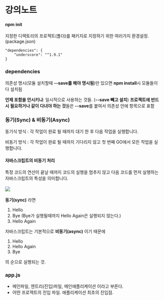 강의노트
====

#### npm init
지정한 디렉토리의 프로젝트(폴더)를 패키지로 지정하기 위한 여러가지 환경설정. (package.json)

    "dependencies": {
        "underscore": "^1.9.1"
    }

### dependencies
의존성 명시(모듈 설치할때 **--save를 해야 명시됨**)만 있으면 **npm install**시 모듈들이 다 설치됨

**언제 포함을 안시키냐**: 일시적으로 사용하는 것들. (**--save 빼고 설치**)
**프로젝트에 반드시 필요하거나 같이 다녀야 하는 것**들은 **--save**를 붙여서 의존성 안에 항목으로 표함

### 동기(Sync) & 비동기(Async)
동기식 방식 : 각 작업이 완료 될 때까지 대기 한 후 다음 작업을 실행합니다.

비동기 방식 : 각 작업이 완료 될 때까지 기다리지 않고 첫 번째 GO에서 모든 작업을 실행합니다.

#### 자바스크립트의 비동기 처리
특정 코드의 연산이 끝날 때까지 코드의 실행을 멈추지 않고
다음 코드를 먼저 실행하는 자바스크립트의 특성을 의미합니다.<br><br>
<img src="https://t1.daumcdn.net/cfile/tistory/9910DB475ACD72AE33">
<br><br>
**동기(sync)** 라면

1. Hello
2. Bye (Bye가 실행될때까지 Hello Again은 실행되지 않는다.)
3. Hello Again

자바스크립트는 기본적으로 **비동기(async)** 이기 때문에

1. Hello
2. Hello Again
3. Bye

의 순으로 실행되는 것.


### app.js
- 메인파일, 엔트리(진입)파일, 메인애플리케이션 이라고 부른다.
- 어떤 프로젝트의 진입 파일. 애플리케이션 최초의 진입점.